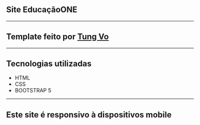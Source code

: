<h2>Site EducaçãoONE</h2>
<hr>
<h2>Template feito por <a href="https://www.behance.net/vctung" target="_blank">Tung Vo</a></h2>
<hr>
<h2>Tecnologias utilizadas</h2>
<ul>
<li>HTML</li>
<li>CSS</li>
<li>BOOTSTRAP 5</li>
</ul>
<hr>
<h2>Este site é responsivo à dispositivos mobile</h2>

